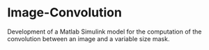 # Image-Convolution
Development of a Matlab Simulink model for the computation of the convolution between an image and a variable size mask.

